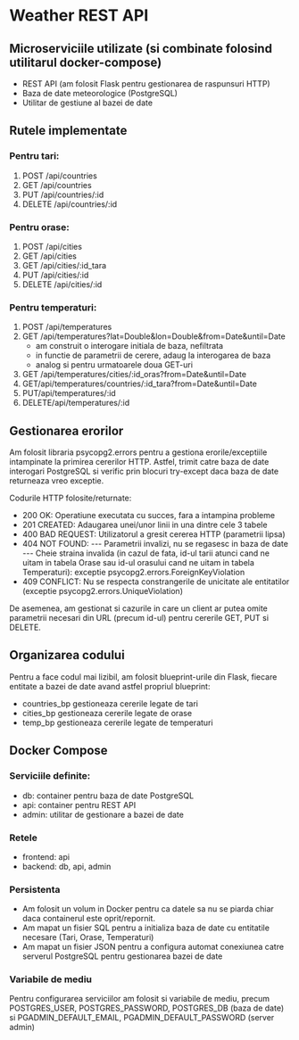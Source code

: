 # Weather REST API


## Microserviciile utilizate (si combinate folosind utilitarul docker-compose)
- REST API (am folosit Flask pentru gestionarea de raspunsuri HTTP)
- Baza de date meteorologice (PostgreSQL)
- Utilitar de gestiune al bazei de date

## Rutele implementate
### Pentru tari:
1. POST /api/countries
2. GET /api/countries
3. PUT /api/countries/:id
4. DELETE /api/countries/:id
### Pentru orase:
1. POST /api/cities
2. GET /api/cities
3. GET /api/cities/:id_tara
4. PUT /api/cities/:id
5. DELETE /api/cities/:id
### Pentru temperaturi:
1. POST /api/temperatures
2. GET /api/temperatures?lat=Double&lon=Double&from=Date&until=Date
    - am construit o interogare initiala de baza, nefiltrata
    - in functie de parametrii de cerere, adaug la interogarea de baza
    - analog si pentru urmatoarele doua GET-uri 
3. GET /api/temperatures/cities/:id_oras?from=Date&until=Date
4. GET/api/temperatures/countries/:id_tara?from=Date&until=Date
5. PUT/api/temperatures/:id
6. DELETE/api/temperatures/:id

## Gestionarea erorilor
Am folosit libraria psycopg2.errors pentru a gestiona erorile/exceptiile 
intampinate la primirea cererilor HTTP. Astfel, trimit catre baza de date  
interogari PostgreSQL si verific prin blocuri try-except daca baza de date 
returneaza vreo exceptie.

Codurile HTTP folosite/returnate:
- 200 OK: Operatiune executata cu succes, fara a intampina probleme
- 201 CREATED: Adaugarea unei/unor linii in una dintre cele 3 tabele
- 400 BAD REQUEST: Utilizatorul a gresit cererea HTTP (parametrii lipsa)
- 404 NOT FOUND: 
    --- Parametrii invalizi, nu se regasesc in baza de date
    --- Cheie straina invalida (in cazul de fata, id-ul tarii atunci cand 
    ne uitam in tabela Orase sau id-ul orasului cand ne uitam in 
    tabela Temperaturi): exceptie psycopg2.errors.ForeignKeyViolation
- 409 CONFLICT: Nu se respecta constrangerile de unicitate ale entitatilor
    (exceptie psycopg2.errors.UniqueViolation)

De asemenea, am gestionat si cazurile in care un client ar putea omite 
parametrii necesari din URL (precum id-ul) pentru cererile GET, PUT si DELETE.

## Organizarea codului
Pentru a face codul mai lizibil, am folosit blueprint-urile din Flask,
fiecare entitate a bazei de date avand astfel propriul blueprint:
- countries_bp gestioneaza cererile legate de tari
- cities_bp gestioneaza cererile legate de orase
- temp_bp gestioneaza cererile legate de temperaturi

## Docker Compose
### Serviciile definite:
- db: container pentru baza de date PostgreSQL
- api: container pentru REST API
- admin: utilitar de gestionare a bazei de date
### Retele
- frontend: api
- backend: db, api, admin
### Persistenta
- Am folosit un volum in Docker pentru ca datele sa nu se piarda chiar
daca containerul este oprit/repornit.
- Am mapat un fisier SQL pentru a initializa baza de date cu entitatile 
necesare (Tari, Orase, Temperaturi)
- Am mapat un fisier JSON pentru a configura automat conexiunea catre 
serverul PostgreSQL pentru gestionarea bazei de date
### Variabile de mediu
Pentru configurarea serviciilor am folosit si variabile de mediu, precum 
POSTGRES_USER, POSTGRES_PASSWORD, POSTGRES_DB (baza de date) si
PGADMIN_DEFAULT_EMAIL, PGADMIN_DEFAULT_PASSWORD (server admin)

